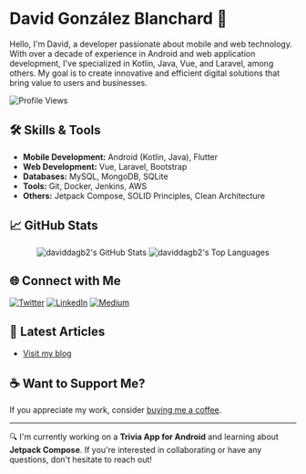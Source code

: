# David González Blanchard 🚀

Hello, I'm David, a developer passionate about mobile and web technology. With over a decade of experience in Android and web application development, I've specialized in Kotlin, Java, Vue, and Laravel, among others. My goal is to create innovative and efficient digital solutions that bring value to users and businesses.

![Profile Views](https://komarev.com/ghpvc/?username=daviddagb2&color=0e75b6&style=flat)

## 🛠 Skills & Tools
- **Mobile Development:** Android (Kotlin, Java), Flutter
- **Web Development:** Vue, Laravel, Bootstrap
- **Databases:** MySQL, MongoDB, SQLite
- **Tools:** Git, Docker, Jenkins, AWS
- **Others:** Jetpack Compose, SOLID Principles, Clean Architecture

## 📈 GitHub Stats
<p align="center">
  <img src="https://github-readme-stats.vercel.app/api?username=daviddagb2&show_icons=true&locale=en" alt="daviddagb2's GitHub Stats" />
  <img src="https://github-readme-stats.vercel.app/api/top-langs?username=daviddagb2&show_icons=true&locale=en&layout=compact" alt="daviddagb2's Top Languages" />
</p>

## 🌐 Connect with Me
[![Twitter](https://img.shields.io/twitter/follow/daviddagbx?style=social)](https://twitter.com/daviddagbx)
[![LinkedIn](https://img.shields.io/badge/-LinkedIn-black.svg?style=social&logo=linkedin&colorB=555)](https://www.linkedin.com/in/davidgb2021/)
[![Medium](https://img.shields.io/badge/-Medium-black.svg?style=social&logo=medium&colorB=555)](https://medium.com/@daviddagb2)

## 📝 Latest Articles
- [Visit my blog](https://gonzalezblanchard.com/)

## ☕ Want to Support Me?
If you appreciate my work, consider [buying me a coffee](https://www.buymeacoffee.com/daviddagb2e).

---

🔍 I'm currently working on a **Trivia App for Android** and learning about **Jetpack Compose**. If you're interested in collaborating or have any questions, don't hesitate to reach out!
